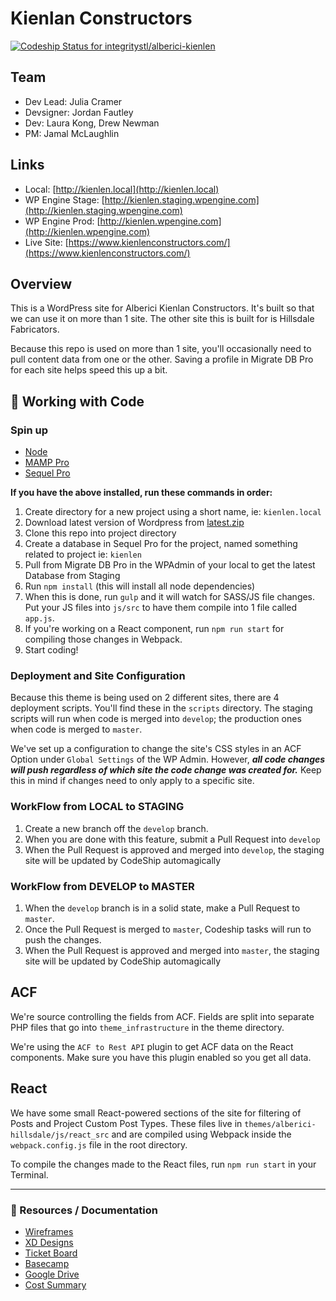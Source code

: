 # Kienlan Constructors

[![Codeship Status for integritystl/alberici-kienlen](https://app.codeship.com/projects/a95ff7c0-e662-0138-202a-2695d3aa546b/status?branch=master)](https://app.codeship.com/projects/411781)

## Team
- Dev Lead: Julia Cramer
- Devsigner: Jordan Fautley
- Dev: Laura Kong, Drew Newman
- PM: Jamal McLaughlin

## Links
- Local: [http://kienlen.local](http://kienlen.local)
- WP Engine Stage: [http://kienlen.staging.wpengine.com](http://kienlen.staging.wpengine.com)
- WP Engine Prod: [http://kienlen.wpengine.com](http://kienlen.wpengine.com)
- Live Site: [https://www.kienlenconstructors.com/](https://www.kienlenconstructors.com/)


## Overview

This is a WordPress site for Alberici Kienlan Constructors. It's built so that we can use it on more than 1 site. The other site this is built for is Hillsdale Fabricators.

Because this repo is used on more than 1 site, you'll occasionally need to pull content data from one or the other. Saving a profile in Migrate DB Pro for each site helps speed this up a bit.

## :money_with_wings: Working with Code

### Spin up

* [Node](https://nodejs.org/)
* [MAMP Pro](https://www.mamp.info/en/mamp-pro/)
* [Sequel Pro](https://sequelpro.com/)

**If you have the above installed, run these commands in order:**

1. Create directory for a new project using a short name, ie: `kienlen.local`
1. Download latest version of Wordpress from [latest.zip](http://wordpress.org/latest.zip)
1. Clone this repo into project directory
1. Create a database in Sequel Pro for the project, named something related to project ie: `kienlen`
1. Pull from Migrate DB Pro in the WPAdmin of your local to get the latest Database from Staging
1. Run `npm install` (this will install all node dependencies)
1. When this is done, run `gulp` and it will watch for SASS/JS file changes. Put your JS files into `js/src` to have them compile into 1 file called `app.js`.
1. If you're working on a React component, run `npm run start` for compiling those changes in Webpack.
1. Start coding!

### Deployment and Site Configuration ###
Because this theme is being used on 2 different sites, there are 4 deployment scripts. You'll find these in the `scripts` directory. The staging scripts will run when code is merged into `develop`; the production ones when code is merged to `master`.

We've set up a configuration to change the site's CSS styles in an ACF Option under `Global Settings` of the WP Admin. However, ***all code changes will push regardless of which site the code change was created for.*** Keep this in mind if changes need to only apply to a specific site.

### WorkFlow from LOCAL to STAGING
1. Create a new branch off the `develop` branch.
1. When you are done with this feature, submit a Pull Request into `develop`
1. When the Pull Request is approved and merged into `develop`, the staging site will be updated by CodeShip automagically

### WorkFlow from DEVELOP to MASTER
1. When the `develop` branch is in a solid state, make a Pull Request to `master`.
1. Once the Pull Request is merged to `master`, Codeship tasks will run to push the changes.
1. When the Pull Request is approved and merged into `master`, the staging site will be updated by CodeShip automagically

## ACF
We're source controlling the fields from ACF. Fields are split into separate PHP files that go into `theme_infrastructure` in the theme directory.

We're using the `ACF to Rest API` plugin to get ACF data on the React components. Make sure you have this plugin enabled so you get all data.

## React
We have some small React-powered sections of the site for filtering of Posts and Project Custom Post Types. These files live in `themes/alberici-hillsdale/js/react_src` and are compiled using Webpack inside the `webpack.config.js` file in the root directory.

To compile the changes made to the React files, run `npm run start` in your Terminal.

---
### :memo: Resources / Documentation
- [Wireframes](https://drive.google.com/open?id=1ZdQqsbJduhIipOJydXcZeBZRqI3E-m2i)
- [XD Designs](https://xd.adobe.com/spec/88fb363a-09a1-45ec-62f3-c2798da6b202-feca/screen/9c6546c3-4eed-4a0d-80b7-f9cbcbaad18f/Kienlen-Homepage/)
- [Ticket Board](https://www.pivotaltracker.com/n/projects/2225349)
- [Basecamp](https://basecamp.com/1771322/projects/15334547)
- [Google Drive](https://drive.google.com/drive/folders/167tGb1-gzrTDeE2krt5lSgczEEhsNTtJ)
- [Cost Summary](https://docs.google.com/spreadsheets/d/1OiuAjvElrhwzCJ_entVzQn-115cSZRV92oel30lpIUY/edit#gid=1352354711)
